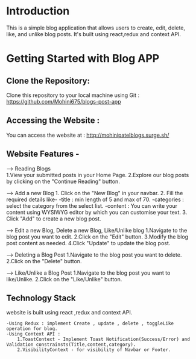 # Introduction 
This is a simple blog application that allows users to create, edit, delete, like, and unlike blog posts. It's built using react,redux and context API.

# Getting Started with Blog APP

## Clone the Repository:

Clone this repository to your local machine using Git : https://github.com/Mohini675/blogs-post-app

## Accessing the Website :
You can access the website at : http://mohinipatelblogs.surge.sh/

## Website Features -

--> Reading Blogs  
    1.View your submitted posts in your Home Page. 
    2.Explore our blog posts by clicking on the "Continue Reading" button.

--> Add a new Blog 
    1. Click on the "New Blog" in your navbar.
    2. Fill the required details like- 
            -title : min length of 5 and max of 70.
            -categories : select the category from the select list.
            -content : You can write your content using WYSIWYG editor by which you can customise your text.
    3. Click "Add" to create a new blog post.

--> Edit a new Blog, Delete a new Blog, Like/Unlike blog
    1.Navigate to the blog post you want to edit.
    2.Click on the "Edit" button.
    3.Modify the blog post content as needed.
    4.Click "Update" to update the blog post. 

--> Deleting a Blog Post
    1.Navigate to the blog post you want to delete.
    2.Click on the "Delete" button.

--> Like/Unlike a Blog Post
    1.Navigate to the blog post you want to like/Unlike.
    2.Click on the "Like/Unlike" button.


## Technology Stack

website is built using react ,redux and context API.

    -Using Redux : implement Create , update , delete , toggleLike operation for blog.
    -Using Context API :
        1.ToastContext - Implement Toast Notification(Success/Error) and Validation constrainsts(Title,content,category).
        2.VisibilityContext - for visibility of Navbar or Footer.
